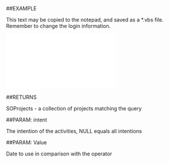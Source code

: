 

##EXAMPLE

This text may be copied to the notepad, and saved as a *.vbs file. Remember to change the login information.

![](../../Examples/vbs/SOFind.ProjectsWithLastDoByActivity.vbs.txt)




##RETURNS

SOProjects - a collection of projects matching the query





##PARAM: intent

The intention of the activities, NULL equals all intentions





##PARAM: Value

Date to use in comparison with the operator



